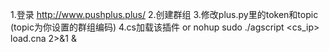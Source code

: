 1.登录 http://www.pushplus.plus/
2.创建群组
3.修改plus.py里的token和topic (topic为你设置的群组编码)
4.cs加载该插件 or nohup sudo ./agscript <cs_ip> <port> <user> <pass> load.cna  2>&1 &